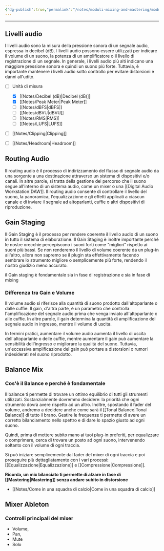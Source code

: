 ```yaml
---
{"dg-publish":true,"permalink":"/notes/moduli-mixing-and-mastering/modulo-bilanciamento-dei-livelli/"}
---
```


---

## Livelli audio

I livelli audio sono la misura della pressione sonora di un segnale audio, espressa in decibel (dB). I livelli audio possono essere utilizzati per indicare il volume di un suono, la potenza di un amplificatore o il livello di registrazione di un segnale. In generale, i livelli audio più alti indicano una maggiore pressione sonora e quindi un suono più forte. Tuttavia, è importante mantenere i livelli audio sotto controllo per evitare distorsioni e danni all'udito.

- [ ] Unità di misura
	- [x] [[Notes/Decibel (dB)\|Decibel (dB)]]
	- [x] [[Notes/Peak Meter\|Peak Meter]]
	- [ ] [[Notes/dBFS\|dBFS]]
	- [ ] [[Notes/dBVU\|dBVU]]
	- [ ] [[Notes/RMS\|RMS]]
	- [ ] [[Notes/LUFS\|LUFS]]
- [ ] [[Notes/Clipping\|Clipping]]
- [ ] [[Notes/Headroom\|Headroom]]


## Routing Audio

Il routing audio è il processo di indirizzamento del flusso di segnale audio da una sorgente a una destinazione attraverso un sistema di dispositivi e/o canali. In altre parole, si tratta della gestione del percorso che il suono segue all'interno di un sistema audio, come un mixer o una [[Digital Audio Workstation\|DAW]]. Il routing audio consente di controllare il livello del suono, la panoramica, l'equalizzazione e gli effetti applicati a ciascun canale e di inviare il segnale ad altoparlanti, cuffie o altri dispositivi di riproduzione.


## Gain Staging

Il Gain Staging è il processo per rendere coerente il livello audio di un suono in tutto il sistema di elaborazione.
Il Gain Staging è inoltre importante perché le nostre orecchie percepiscono i suoni forti come "migliori" rispetto ai suoni più bassi.
Se non renderemo il livello di volume coerente da un plug-in all'altro, allora non sapremo se il plugin sta effettivamente facendo sembrare lo strumento migliore o semplicemente più forte, rendendo il nostro giudizio meno accurato.

il Gain staging è fondamentale sia in fase di registrazione e sia in fase di mixing

### Differenza tra Gain e Volume

Il volume audio si riferisce alla quantità di suono prodotto dall'altoparlante o dalle cuffie. Il gain, d'altra parte, è un parametro che controlla l'amplificazione del segnale audio prima che venga inviato all'altoparlante o alle cuffie. In altre parole, il gain determina la quantità di amplificazione del segnale audio in ingresso, mentre il volume di uscita.

In termini pratici, aumentare il volume audio aumenta il livello di uscita dell'altoparlante o delle cuffie, mentre aumentare il gain può aumentare la sensibilità dell'ingresso e migliorare la qualità del suono. Tuttavia, un'eccessiva amplificazione del gain può portare a distorsioni o rumori indesiderati nel suono riprodotto.

## Balance Mix

### Cos'è il Balance e perché è fondamentale

Il balance ti permette di trovare un ottimo equilibrio di tutti gli strumenti utilizzati.
Sostanzialmente dovremmo decidere: la priorità che ogni strumento dovrà avere rispetto ad un altro. Inoltre, spostando il fader del volume, andremo a decidere anche come sarà il [[Tonal Balance\|Tonal Balance]] di tutto il brano. Gestire le frequenze ti permette di avere un corretto bilanciamento nello spettro e di dare lo spazio giusto ad ogni suono.

Quindi, prima di mettere subito mano ai tuoi plug-in preferiti, per equalizzare o comprimere, cerca di trovare un posto ad ogni suono, intervenendo soltanto con il volume di ogni traccia. 

Si può iniziare semplicemente dal fader del mixer di ogni traccia e poi proseguire più dettagliatamente con i vari processi: [[Equalizzazione\|Equalizzazione]] e  [[Compressione\|Compressione]].

**Ricorda, un mix bilanciato ti permette di alzare in fase di [[Mastering\|Mastering]] senza andare subito in distorsione**


- [[Notes/Come in una squadra di calcio\|Come in una squadra di calcio]]



## Mixer Ableton

### Controlli principali del mixer

- Volume, 
- Pan, 
- Mute 
- Solo